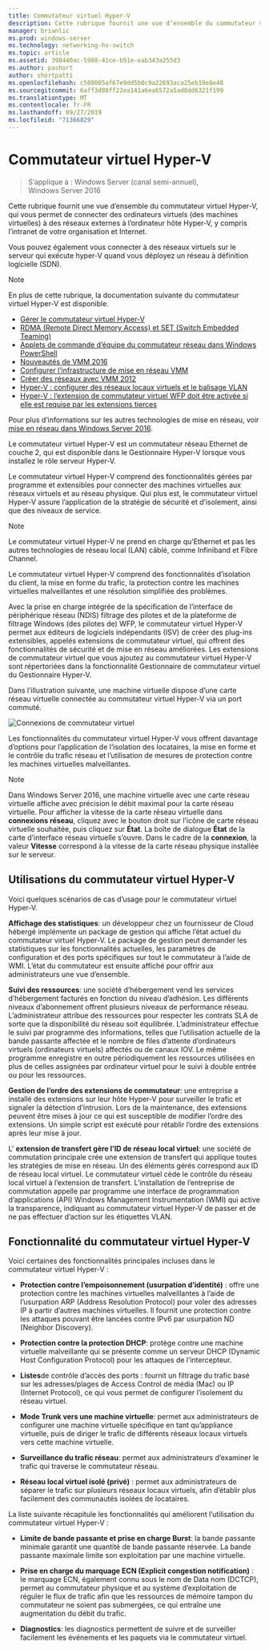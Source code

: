```yaml
---
title: Commutateur virtuel Hyper-V
description: Cette rubrique fournit une vue d’ensemble du commutateur virtuel Hyper-V dans Windows Server 2016.
manager: brianlic
ms.prod: windows-server
ms.technology: networking-hv-switch
ms.topic: article
ms.assetid: 398440ac-5988-41ce-b91e-eab343a255d3
ms.author: pashort
author: shortpatti
ms.openlocfilehash: c508005af67e9dd5b0c9a22693aca25eb19e8e48
ms.sourcegitcommit: 6aff3d88ff22ea141a6ea6572a5ad8dd6321f199
ms.translationtype: MT
ms.contentlocale: fr-FR
ms.lasthandoff: 09/27/2019
ms.locfileid: "71366829"
---
```

# <a name="hyper-v-virtual-switch"></a>Commutateur virtuel Hyper-V

>S’applique à : Windows Server (canal semi-annuel), Windows Server 2016

Cette rubrique fournit une vue d’ensemble du commutateur virtuel Hyper-V, qui vous permet de connecter des ordinateurs virtuels \(des machines virtuelles\) à des réseaux externes à l’ordinateur hôte Hyper\-V, y compris l’intranet de votre organisation et Internet. 

Vous pouvez également vous connecter à des réseaux virtuels sur le serveur qui exécute hyper\-V quand vous déployez un réseau à définition logicielle \(SDN\).

> [!NOTE]  
> En plus de cette rubrique, la documentation suivante du commutateur virtuel Hyper-V est disponible.  
>   
> - [Gérer le commutateur virtuel Hyper-V](Manage-Hyper-V-Virtual-Switch.md) 
> - [RDMA (Remote Direct Memory Access) et SET (Switch Embedded Teaming)](RDMA-and-Switch-Embedded-Teaming.md)
> - [Applets de commande d’équipe du commutateur réseau dans Windows PowerShell](https://technet.microsoft.com/library/jj553812.aspx)
> - [Nouveautés de VMM 2016](https://docs.microsoft.com/system-center/vmm/whats-new#networking)
> - [Configurer l’infrastructure de mise en réseau VMM](https://docs.microsoft.com/system-center/vmm/manage-networks)
> - [Créer des réseaux avec VMM 2012](https://social.technet.microsoft.com/wiki/contents/articles/3140.create-networks-with-vmm-2012.aspx)  
> - [Hyper-V : configurer des réseaux locaux virtuels et le balisage VLAN](https://social.technet.microsoft.com/wiki/contents/articles/1306.hyper-v-configure-vlans-and-vlan-tagging.aspx)  
> - [Hyper-V : l’extension de commutateur virtuel WFP doit être activée si elle est requise par les extensions tierces](https://social.technet.microsoft.com/wiki/contents/articles/13071.hyper-v-the-wfp-virtual-switch-extension-should-be-enabled-if-it-is-required-by-third-party-extensions.aspx)
>
> Pour plus d’informations sur les autres technologies de mise en réseau, voir [mise en réseau dans Windows Server 2016](https://docs.microsoft.com/windows-server/networking/networking).
  
Le commutateur virtuel Hyper\-V est un commutateur réseau Ethernet de couche 2, qui est disponible dans le Gestionnaire Hyper\-V lorsque vous installez le rôle serveur Hyper\-V.

Le commutateur virtuel Hyper-V comprend des fonctionnalités gérées par programme et extensibles pour connecter des machines virtuelles aux réseaux virtuels et au réseau physique. Qui plus est, le commutateur virtuel Hyper-V assure l’application de la stratégie de sécurité et d’isolement, ainsi que des niveaux de service.  
  
> [!NOTE]  
> Le commutateur virtuel Hyper-V ne prend en charge qu’Ethernet et pas les autres technologies de réseau local (LAN) câblé, comme Infiniband et Fibre Channel.  
  
Le commutateur virtuel Hyper-V comprend des fonctionnalités d’isolation du client, la mise en forme du trafic, la protection contre les machines virtuelles malveillantes et une résolution simplifiée des problèmes. 

Avec la prise en charge intégrée de la spécification de l’interface de périphérique réseau \(NDIS\) filtrage des pilotes et de la plateforme de filtrage Windows \(des pilotes de\) WFP, le commutateur virtuel Hyper-V permet aux éditeurs de logiciels indépendants \(ISV\) de créer des plug-ins extensibles, appelés extensions de commutateur virtuel, qui offrent des fonctionnalités de sécurité et de mise en réseau améliorées. Les extensions de commutateur virtuel que vous ajoutez au commutateur virtuel Hyper-V sont répertoriées dans la fonctionnalité Gestionnaire de commutateur virtuel du Gestionnaire Hyper-V.
  
Dans l’illustration suivante, une machine virtuelle dispose d’une carte réseau virtuelle connectée au commutateur virtuel Hyper-V via un port commuté.  
  
![Connexions de commutateur virtuel](../media/Hyper-V-Virtual-Switch/Vswitch_01.jpg)  
  
Les fonctionnalités du commutateur virtuel Hyper-V vous offrent davantage d’options pour l’application de l’isolation des locataires, la mise en forme et le contrôle du trafic réseau et l’utilisation de mesures de protection contre les machines virtuelles malveillantes.

>[!NOTE]
> Dans Windows Server 2016, une machine virtuelle avec une carte réseau virtuelle affiche avec précision le débit maximal pour la carte réseau virtuelle. Pour afficher la vitesse de la carte réseau virtuelle dans **connexions réseau**, cliquez avec le bouton droit sur l’icône de carte réseau virtuelle souhaitée, puis cliquez sur **État**. La boîte de dialogue **État** de la carte d’interface réseau virtuelle s’ouvre. Dans le cadre de la **connexion**, la valeur **Vitesse** correspond à la vitesse de la carte réseau physique installée sur le serveur.
  
## <a name="bkmk_apps"></a>Utilisations du commutateur virtuel Hyper-V

Voici quelques scénarios de cas d’usage pour le commutateur virtuel Hyper-V.

**Affichage des statistiques**: un développeur chez un fournisseur de Cloud hébergé implémente un package de gestion qui affiche l’état actuel du commutateur virtuel Hyper-V. Le package de gestion peut demander les statistiques sur les fonctionnalités actuelles, les paramètres de configuration et des ports spécifiques sur tout le commutateur à l’aide de WMI. L’état du commutateur est ensuite affiché pour offrir aux administrateurs une vue d’ensemble.  
  
**Suivi des ressources**: une société d’hébergement vend les services d’hébergement facturés en fonction du niveau d’adhésion. Les différents niveaux d’abonnement offrent plusieurs niveaux de performance réseau. L’administrateur attribue des ressources pour respecter les contrats SLA de sorte que la disponibilité du réseau soit équilibrée. L’administrateur effectue le suivi par programme des informations, telles que l’utilisation actuelle de la bande passante affectée et le nombre de files d’attente d’ordinateurs virtuels (ordinateurs virtuels) affectés ou de canaux IOV. Le même programme enregistre en outre périodiquement les ressources utilisées en plus de celles assignées par ordinateur virtuel pour le suivi à double entrée ou pour les ressources.  
  
**Gestion de l’ordre des extensions de commutateur**: une entreprise a installé des extensions sur leur hôte Hyper-V pour surveiller le trafic et signaler la détection d’intrusion. Lors de la maintenance, des extensions peuvent être mises à jour ce qui est susceptible de modifier l’ordre des extensions. Un simple script est exécuté pour rétablir l’ordre des extensions après leur mise à jour.  
  
L' **extension de transfert gère l’ID de réseau local virtuel**: une société de commutation principale crée une extension de transfert qui applique toutes les stratégies de mise en réseau. Un des éléments gérés correspond aux ID de réseau local virtuel. Le commutateur virtuel cède le contrôle du réseau local virtuel à l’extension de transfert. L’installation de l’entreprise de commutation appelle par programme une interface de programmation d’applications (API) Windows Management Instrumentation (WMI) qui active la transparence, indiquant au commutateur virtuel Hyper-V de passer et de ne pas effectuer d’action sur les étiquettes VLAN.  
  
## <a name="bkmk_func"></a>Fonctionnalité du commutateur virtuel Hyper-V
 
Voici certaines des fonctionnalités principales incluses dans le commutateur virtuel Hyper-V :  
  
-   **Protection contre l’empoisonnement (usurpation d’identité)** : offre une protection contre les machines virtuelles malveillantes à l’aide de l’usurpation ARP (Address Resolution Protocol) pour voler des adresses IP à partir d’autres machines virtuelles. Il fournit une protection contre les attaques pouvant être lancées contre IPv6 par usurpation ND (Neighbor Discovery).  
  
-   **Protection contre la protection DHCP**: protège contre une machine virtuelle malveillante qui se présente comme un serveur DHCP (Dynamic Host Configuration Protocol) pour les attaques de l’intercepteur.  
  
-   **Listes**de contrôle d’accès des ports : fournit un filtrage du trafic basé sur les adresses/plages de Access Control de média (Mac) ou IP (Internet Protocol), ce qui vous permet de configurer l’isolement du réseau virtuel.  
  
-   **Mode Trunk vers une machine virtuelle**: permet aux administrateurs de configurer une machine virtuelle spécifique en tant qu’appliance virtuelle, puis de diriger le trafic de différents réseaux locaux virtuels vers cette machine virtuelle.  
  
-   **Surveillance du trafic réseau**: permet aux administrateurs d’examiner le trafic qui traverse le commutateur réseau.  
  
-   **Réseau local virtuel isolé (privé)** : permet aux administrateurs de séparer le trafic sur plusieurs réseaux locaux virtuels, afin d’établir plus facilement des communautés isolées de locataires.  
  
La liste suivante récapitule les fonctionnalités qui améliorent l’utilisation du commutateur virtuel Hyper-V :  
  
-   **Limite de bande passante et prise en charge Burst**: la bande passante minimale garantit une quantité de bande passante réservée. La bande passante maximale limite son exploitation par une machine virtuelle.  
  
-   **Prise en charge du marquage ECN (Explicit congestion notification)** : le marquage ECN, également connu sous le nom de Data nom (DCTCP), permet au commutateur physique et au système d’exploitation de réguler le flux de trafic afin que les ressources de mémoire tampon du commutateur ne soient pas submergées, ce qui entraîne une augmentation du débit du trafic.  
  
-   **Diagnostics**: les diagnostics permettent de suivre et de surveiller facilement les événements et les paquets via le commutateur virtuel.
